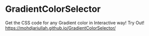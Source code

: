 # GradientColorSelector
Get the CSS code for any Gradient color in Interactive way!
Try Out!
https://mohdjariullah.github.io/GradientColorSelector/
